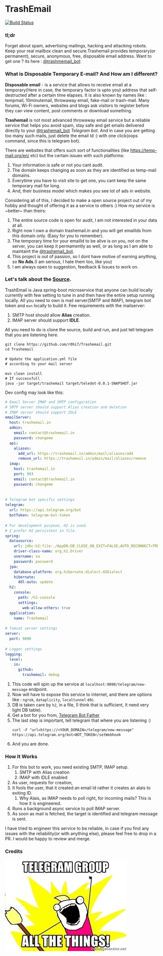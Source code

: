# TrashEmail 
[![Build Status](https://travis-ci.org/r0hi7/Trashemail.svg?branch=master)](https://travis-ci.org/r0hi7/Trashemail)


### tl;dr
Forget about spam, advertising mailings, hacking and attacking robots. Keep your real mailbox clean and secure.Trashemail provides temporary(or permanent), secure, anonymous, free, disposable email address. Want to get one ? its here : [@trashmemail_bot](https://t.me/trashemail_bot)

### What is Disposable Temporary E-mail? And How am I different?
**Disposable email** - is a service that allows to receive email at a temporary(Here in case, the temporary factor is upto you) address that self-destructed after a certain time elapses. It is also known by names like : tempmail, 10minutemail, throwaway email, fake-mail or trash-mail. Many forums, Wi-Fi owners, websites and blogs ask visitors to register before they can view content, post comments or download something. 

**Trashemail** is not most advanced throwaway email service but a reliable service that helps you avoid spam, stay safe and get emails delivered directly to your [@trashemail_bot](https://t.me/trashemail_bot) *Telegram bot*. And in case you are getting too many such mails, just delete the email Id :) with one click(oops command, since this is telegram bot).

There are websites that offers such sort of functionalities (like https://temp-mail.org/en/ etc) but the certain issues with such platforms:
1. Your information is safe or not you cant audit.
2. The domain keeps changing as soon as they are identified as temp-mail domains.
3. Everytime you have to visit site to get one, you cant keep the same temporary mail for long.
4. And, their business model which makes you see lot of ads in website.

Considering all of this, I decided to make a open source project out of my hobby and thought of offering it as a service to others :)
How my service is ~better~ than theirs:
1. The entire source code is open for audit, I am not interested in your data at all.
2. Right now I own a domain trashemail.in and you will get emailIds from this domain only. (Easy for you to remember).
3. The temporary time for your emailId to be alive is on you, not on the server, you can keep it permamently as well, or as long as I am able to maintaint the [@trashemail_bot](https://t.me/trashemail_bot).
4. This project is out of passion, so I dont have motive of earning anything, so **No Ads**.(I am serious, I hate them too, like you)
5. I am always open to suggestion, feedback & Issues to work on.
 

### Let's talk about the [Source](https://github.com/r0hi7/Trashemail).
TrashEmail is Java spring-boot microservice that anyone can build locally currently with few setting to tune in and then have the entire setup running locally.
 All you need to own is mail server(SMTP and IMAP), telegram bot token and `mvn` locally to build it.
 Few requirements with the mailserver:
 1. SMTP host should allow **Alias** creation.
 2. IMAP server should support **IDLE**.

All you need to do is clone the source, build and run, and just tell telegram that you are listening here.
```shell script
git clone https://github.com/r0hi7/Trashemail.git
cd Trashemail

# Update the application.yml file
# according to your mail server

mvn clean install
# If successfull
java -jar target/trashemail target/teledot-0.0.1-SNAPSHOT.jar
```
Dev config may look like this:
```yaml
# Email Server IMAP and SMTP configuration
# SMTP server should support Alias creation and deletion
# IMAP server should support IDLE
emailServer:
  host: trashemail.in
  admin:
    email: contact@trashemail.in
    password: changeme
  api:
    aliases:
      add_url: https://trashemail.in/admin/mail/aliases/add
      remove_url: https://trashemail.in/admin/mail/aliases/remove
  imap:
    host: trashemail.in
    port: 993
    email: contact@trashemail.in
    password: changeme


# Telegram bot specific settings
telegram:
  url: https://api.telegram.org/bot
  botToken: telegram-bot-token

# For development purpose, H2 is used.
# I prefer H2 persistent in file.
spring:
  datasource:
    url: jdbc:h2:file:./AppDB;DB_CLOSE_ON_EXIT=FALSE;AUTO_RECONNECT=TRUE
    driver-class-name: org.h2.Driver
    username: sa
    password: password
  jpa:
    database-platform: org.hibernate.dialect.H2Dialect
    hibernate:
      ddl-auto: update
  h2:
    console:
      path: /h2-console
      settings:
        web-allow-others: true
  application:
    name: Trashemail

# Tomcat server settings
server:
  port: 9090

# Logger settings
logging:
  level:
    io:
      github:
        trashemail: debug

```

1. This code will spin up the service at `localhost:9090/telegram/new-message` endpoint.
2. Now will have to expose this service to internet, and there are options like : `ngrok`, `dataplicity`, `localtunnel` etc.
3. DB is taken care by `h2`, in a file, (I think that is sufficient, It need very light DB table).
4. Get a bot for you from, [Telegram Bot Father](https://telegram.me/BotFather)
5. The last step is important, tell telegram that where you are listening :)
    ```shell script
    curl -F "url=https://<YOUR_DOMAIN>/telegram/new-message" https://api.telegram.org/bot<BOT_TOKEN>/setWebhook
    ```
6. And you are done.

### How It Works
1. For this bot to work, you need existing SMTP, IMAP setup.
    1. SMTP with Alias creation
    2. IMAP with IDLE enabled
3. As user, requests for creation,
2. It fools the user, that it created an email Id rather it creates an alais to exiting ID.
    1. Why Alais, as IMAP needs to poll right, for incoming mails? This is how it is engineered.
3. Runs a background async service to poll IMAP server.
4. As soon as mail is fetched, the target is identified and telegram message is sent.

I have tried to engineer this service to be reliable, in case if you find any issues with the reliability(or with anything else), please feel free to drop in a PR. I would be happy to review and merge.


### Credits
![TelegramAllTheThings](./telegram-group-all-the-things.jpg)


